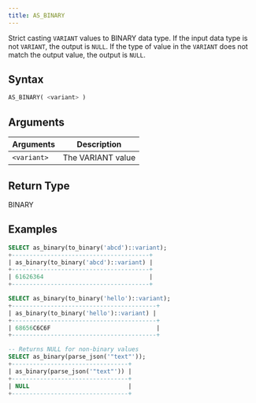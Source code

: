 ```yaml
---
title: AS_BINARY
---
```


Strict casting `VARIANT` values to BINARY data type.
If the input data type is not `VARIANT`, the output is `NULL`.
If the type of value in the `VARIANT` does not match the output value, the output is `NULL`.

## Syntax

```sql
AS_BINARY( <variant> )
```

## Arguments

| Arguments   | Description       |
|-------------|-------------------|
| `<variant>` | The VARIANT value |

## Return Type

BINARY

## Examples

```sql
SELECT as_binary(to_binary('abcd')::variant);
+---------------------------------------+
| as_binary(to_binary('abcd')::variant) |
+---------------------------------------+
| 61626364                              |
+---------------------------------------+

SELECT as_binary(to_binary('hello')::variant);
+-----------------------------------------+
| as_binary(to_binary('hello')::variant) |
+-----------------------------------------+
| 68656C6C6F                              |
+-----------------------------------------+

-- Returns NULL for non-binary values
SELECT as_binary(parse_json('"text"'));
+---------------------------------+
| as_binary(parse_json('"text"')) |
+---------------------------------+
| NULL                            |
+---------------------------------+
```
